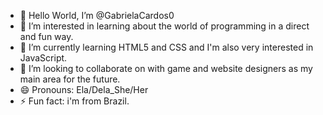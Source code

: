- 👋 Hello World, I’m @GabrielaCardos0
- 👀 I’m interested in learning about the world of programming in a direct and fun way.
- 🌱 I’m currently learning HTML5 and CSS and I'm also very interested in JavaScript.
- 💞️ I’m looking to collaborate on with game and website designers as my main area for the future.
- 😄 Pronouns: Ela/Dela_She/Her
- ⚡ Fun fact: i'm from Brazil.

<!---
GabrielaCardos0/GabrielaCardos0 is a ✨ special ✨ repository because its `README.md` (this file) appears on your GitHub profile.
You can click the Preview link to take a look at your changes.
--->
